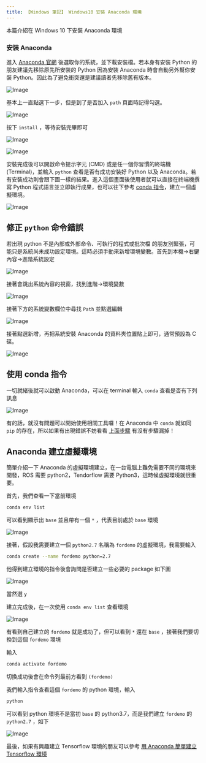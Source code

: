 ```yaml
---
title: 【Windows 筆記】 Windows10 安裝 Anaconda 環境
---
```

本篇介紹在 Windows 10 下安裝 Anaconda 環境

### 安裝 Anaconda

進入 [Anaconda 官網](https://github.com/andy6804tw/machine-learning/blob/master/0-introduction) 後選取你的系統，並下載安裝檔。若本身有安裝 Python 的朋友建議先移除原先所安裝的 Python 因為安裝 Anaconda 時會自動另外幫你安裝 Python。因此為了避免衝突還是建議讀者先移除舊有版本。

![Image](https://i.imgur.com/J3Yb1kv.png)

基本上一直點選下一步，但是到了是否加入 `path` 頁面時記得勾選。

![Image](https://i.imgur.com/xsqGWSq.png)

按下 `install` ，等待安裝完畢即可

![Image](https://i.imgur.com/GdUJOcM.png)

![Image](https://i.imgur.com/vTOrXd9.png)

安裝完成後可以開啟命令提示字元 (CMD) 或是任一個你習慣的終端機 (Terminal)，並輸入 `python` 查看是否有成功安裝好 Python 以及 Anaconda。若有安裝成功則會跟下圖一樣的結果。進入這個畫面後使用者就可以直接在終端機撰寫 Python 程式語言並立即執行成果，也可以往下參考 [conda 指令](#%e4%bd%bf%e7%94%a8-conda-%e6%8c%87%e4%bb%a4)，建立一個虛擬環境。

![Image](https://i.imgur.com/Y86qfaY.png)

## 修正 `python` 命令錯誤

若出現 python 不是內部或外部命令、可執行的程式或批次檔 的朋友別緊張，可能只是系統尚未成功設定環境。這時必須手動來新增環境變數。首先到本機->右鍵內容->進階系統設定

![Image](https://i.imgur.com/MpN5cdn.png)

接著會跳出系統內容的視窗，找到進階->環境變數

![Image](https://i.imgur.com/4rS3uax.png)

接著下方的系統變數欄位中尋找 `Path` 並點選編輯

![Image](https://i.imgur.com/RQk4RCq.png)

接著點選新增，再把系統安裝 Anaconda 的資料夾位置貼上即可，通常預設為 C 碟。

![Image](https://i.imgur.com/ASFMXg4.png)

## 使用 conda 指令

一切就緒後就可以啟動 Anaconda，可以在 terminal 輸入 `conda` 查看是否有下列訊息

![Image](https://i.imgur.com/Udn6ZVY.png)

有的話，就沒有問題可以開始使用相關工具囉！在 Anaconda 中 `conda` 就如同 `pip` 的存在，所以如果有出現錯誤不妨看看 [上面步驟](#%e5%ae%89%e8%a3%9d-anaconda) 有沒有步驟漏掉！

## Anaconda 建立虛擬環境

簡單介紹一下 Anaconda 的虛擬環境建立，在一台電腦上難免需要不同的環境來開發，ROS 需要 python2，Tendorflow 需要 Python3，這時候虛擬環境就很重要。

首先，我們查看一下當前環境

``` bash
conda env list
```

可以看到顯示出 `base` 並且帶有一個 `*` ，代表目前處於 `base` 環境

![Image](https://i.imgur.com/Aunxw2d.png)

接著，假設我需要建立一個 `python2.7` 名稱為 `fordemo` 的虛擬環境，我需要輸入

``` bash
conda create --name fordemo python=2.7
```

他得到建立環境的指令後會詢問是否建立一些必要的 package 如下圖

![Image](https://i.imgur.com/gtrNJoI.png)

當然選 `y`

建立完成後，在一次使用 `conda env list` 查看環境

![Image](https://i.imgur.com/dJj4H26.png)

有看到自己建立的 `fordemo` 就是成功了，但可以看到 `*` 還在 `base` ，接著我們要切換到這個 `fordemo` 環境

輸入

``` bash
conda activate fordemo
```

切換成功後會在命令列最前方看到 `(fordemo)`

我們輸入指令查看這個 `fordemo` 的 python 環境，輸入

``` bash
python
```

可以看到 python 環境不是當初 `base` 的 python3.7，而是我們建立 `fordemo` 的 `python2.7` ，如下

![Image](https://i.imgur.com/gVC45qG.png)

最後，如果有興趣建立 Tensorflow 環境的朋友可以參考 [用 Anaconda 簡單建立 Tensorflow 環境](https://joechang0113.github.io/2019/11/01/Windows-build-tensorflow.html)
